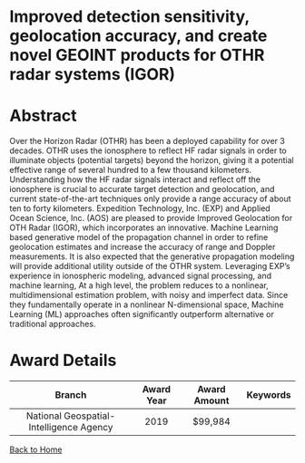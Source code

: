 
Improved detection sensitivity, geolocation accuracy, and create novel GEOINT products for OTHR radar systems (IGOR)
====================================================================================================================

# Abstract


Over the Horizon Radar (OTHR) has been a deployed capability for over 3 decades. OTHR uses the ionosphere to reflect HF radar signals in order to illuminate objects (potential targets) beyond the horizon, giving it a potential effective range of several hundred to a few thousand kilometers. Understanding how the HF radar signals interact and reflect off the ionosphere is crucial to accurate target detection and geolocation, and current state-of-the-art techniques only provide a range accuracy of about ten to forty kilometers. Expedition Technology, Inc. (EXP) and Applied Ocean Science, Inc. (AOS) are pleased to provide Improved Geolocation for OTH Radar (IGOR), which incorporates an innovative. Machine Learning based generative model of the propagation channel in order to refine geolocation estimates and increase the accuracy of range and Doppler measurements. It is also expected that the generative propagation modeling will provide additional utility outside of the OTHR system. Leveraging EXP’s experience in ionospheric modeling, advanced signal processing, and machine learning, At a high level, the problem reduces to a nonlinear, multidimensional estimation problem, with noisy and imperfect data. Since they fundamentally operate in a nonlinear N-dimensional space, Machine Learning (ML) approaches often significantly outperform alternative or traditional approaches.  

# Award Details

|Branch|Award Year|Award Amount|Keywords|
| :---: | :---: | :---: | :---: |
|National Geospatial-Intelligence Agency|2019|$99,984||
  
  


[Back to Home](https://github.com/chrischow/dod_sbir_awards/Reports/JH/#2259)